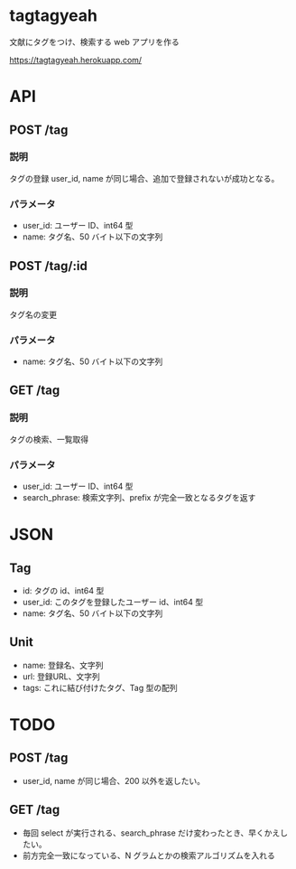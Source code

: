 # tagtagyeah
文献にタグをつけ、検索する web アプリを作る

https://tagtagyeah.herokuapp.com/

# API

## POST /tag
### 説明
タグの登録
user_id, name が同じ場合、追加で登録されないが成功となる。

### パラメータ
- user_id: ユーザー ID、int64 型
- name: タグ名、50 バイト以下の文字列

## POST /tag/:id
### 説明
タグ名の変更

### パラメータ
- name: タグ名、50 バイト以下の文字列

## GET /tag
### 説明
タグの検索、一覧取得

### パラメータ
- user_id: ユーザー ID、int64 型
- search_phrase: 検索文字列、prefix が完全一致となるタグを返す

# JSON
## Tag
- id: タグの id、int64 型
- user_id: このタグを登録したユーザー id、int64 型
- name: タグ名、50 バイト以下の文字列

## Unit
- name: 登録名、文字列
- url: 登録URL、文字列
- tags: これに結び付けたタグ、Tag 型の配列

# TODO
## POST /tag
- user_id, name が同じ場合、200 以外を返したい。

## GET /tag
- 毎回 select が実行される、search_phrase だけ変わったとき、早くかえしたい。
- 前方完全一致になっている、N グラムとかの検索アルゴリズムを入れる


